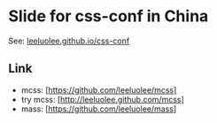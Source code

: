 # Slide for css-conf in China

See: [leeluolee.github.io/css-conf](leeluolee.github.io/css-conf)

## Link

- mcss: [https://github.com/leeluolee/mcss]
- try mcss: [http://leeluolee.github.com/mcss]
- mass: [https://github.com/leeluolee/mass]
